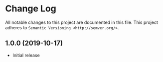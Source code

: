 # Change Log

All notable changes to this project are documented in this file.
This project adheres to `Semantic Versioning <http://semver.org/>`.


## 1.0.0 (2019-10-17)

- Initial release
